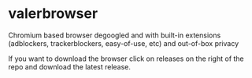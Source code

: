 # valerbrowser
Chromium based browser degoogled and with built-in extensions (adblockers, trackerblockers, easy-of-use, etc) and out-of-box privacy

If you want to download the browser click on releases on the right of the repo and download the latest release.
